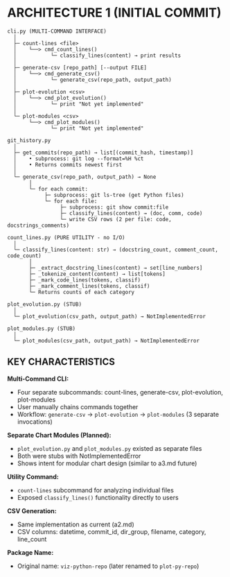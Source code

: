 # ARCHITECTURE 1 (INITIAL COMMIT)

```
cli.py (MULTI-COMMAND INTERFACE)
  │
  ├─ count-lines <file>
  │    └──> cmd_count_lines()
  │           └─ classify_lines(content) → print results
  │
  ├─ generate-csv [repo_path] [--output FILE]
  │    └──> cmd_generate_csv()
  │           └─ generate_csv(repo_path, output_path)
  │
  ├─ plot-evolution <csv>
  │    └──> cmd_plot_evolution()
  │           └─ print "Not yet implemented"
  │
  └─ plot-modules <csv>
       └──> cmd_plot_modules()
              └─ print "Not yet implemented"

git_history.py
  │
  ├─ get_commits(repo_path) → list[(commit_hash, timestamp)]
  │    • subprocess: git log --format=%H %ct
  │    • Returns commits newest first
  │
  └─ generate_csv(repo_path, output_path) → None
       │
       └─ for each commit:
            ├─ subprocess: git ls-tree (get Python files)
            └─ for each file:
                 ├─ subprocess: git show commit:file
                 ├─ classify_lines(content) → (doc, comm, code)
                 └─ write CSV rows (2 per file: code, docstrings_comments)

count_lines.py (PURE UTILITY - no I/O)
  │
  └─ classify_lines(content: str) → (docstring_count, comment_count, code_count)
       │
       ├─ _extract_docstring_lines(content) → set[line_numbers]
       ├─ _tokenize_content(content) → list[tokens]
       ├─ _mark_code_lines(tokens, classif)
       ├─ _mark_comment_lines(tokens, classif)
       └─ Returns counts of each category

plot_evolution.py (STUB)
  │
  └─ plot_evolution(csv_path, output_path) → NotImplementedError

plot_modules.py (STUB)
  │
  └─ plot_modules(csv_path, output_path) → NotImplementedError
```

## KEY CHARACTERISTICS

**Multi-Command CLI:**
- Four separate subcommands: count-lines, generate-csv, plot-evolution, plot-modules
- User manually chains commands together
- Workflow: `generate-csv` → `plot-evolution` → `plot-modules` (3 separate invocations)

**Separate Chart Modules (Planned):**
- `plot_evolution.py` and `plot_modules.py` existed as separate files
- Both were stubs with NotImplementedError
- Shows intent for modular chart design (similar to a3.md future)

**Utility Command:**
- `count-lines` subcommand for analyzing individual files
- Exposed `classify_lines()` functionality directly to users

**CSV Generation:**
- Same implementation as current (a2.md)
- CSV columns: datetime, commit_id, dir_group, filename, category, line_count

**Package Name:**
- Original name: `viz-python-repo` (later renamed to `plot-py-repo`)
